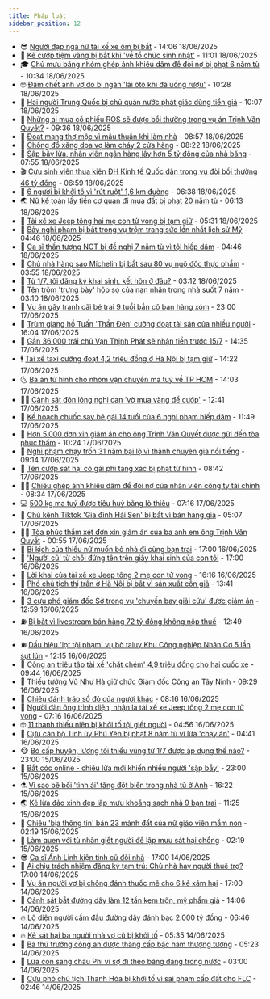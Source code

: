 ```yaml
---
title: Pháp luật
sidebar_position: 12
---
```


<!-- vnexpress-phap-luat:START -->
- 😎 [Người đạp ngã nữ tài xế xe ôm bị bắt](https://vnexpress.net/nguoi-dap-nga-nu-tai-xe-xe-om-bi-bat-4903456.html) - 14:06 18/06/2025
- 🥰 [Kẻ cướp tiệm vàng bị bắt khi &#39;về tổ chức sinh nhật&#39;](https://vnexpress.net/ke-cuop-tiem-vang-bi-bat-khi-ve-to-chuc-sinh-nhat-4903418.html) - 11:01 18/06/2025
- 🎓 [Chủ mưu băng nhóm ghép ảnh khiêu dâm để đòi nợ bị phạt 6 năm tù](https://vnexpress.net/chu-muu-bang-nhom-ghep-anh-khieu-dam-de-doi-no-bi-phat-6-nam-tu-4903406.html) - 10:34 18/06/2025
- 🤓 [Đâm chết anh vợ do bị ngăn &#39;lái ôtô khi đã uống rượu&#39;](https://vnexpress.net/dam-chet-anh-vo-do-bi-ngan-lai-oto-khi-da-uong-ruou-4903400.html) - 10:28 18/06/2025
- 🎊 [Hai người Trung Quốc bị chủ quán nước phát giác dùng tiền giả](https://vnexpress.net/hai-nguoi-trung-quoc-bi-chu-quan-nuoc-phat-giac-dung-tien-gia-4903298.html) - 10:07 18/06/2025
- 🙉 [Những ai mua cổ phiếu ROS sẽ được bồi thường trong vụ án Trịnh Văn Quyết?](https://vnexpress.net/nhung-ai-mua-co-phieu-ros-se-duoc-boi-thuong-trong-vu-an-trinh-van-quyet-4903333.html) - 09:36 18/06/2025
- 🤡 [Đoạt mạng thợ mộc vì mâu thuẫn khi làm nhà](https://vnexpress.net/doat-mang-tho-moc-vi-mau-thuan-khi-lam-nha-4903348.html) - 08:57 18/06/2025
- 🗽 [Chồng đổ xăng dọa vợ làm cháy 2 cửa hàng](https://vnexpress.net/chong-do-xang-doa-vo-lam-chay-2-cua-hang-4903254.html) - 08:22 18/06/2025
- 🌋 [Sập bẫy lừa, nhân viên ngân hàng lấy hơn 5 tỷ đồng của nhà băng](https://vnexpress.net/sap-bay-lua-nhan-vien-ngan-hang-lay-hon-5-ty-dong-cua-nha-bang-4903268.html) - 07:55 18/06/2025
- 🎬 [Cựu sinh viên thua kiện ĐH Kinh tế Quốc dân trong vụ đòi bồi thường 46 tỷ đồng](https://vnexpress.net/vks-de-nghi-bac-yeu-cau-dh-kinh-te-quoc-dan-boi-thuong-46-ty-dong-4903087.html) - 06:59 18/06/2025
- 💯 [6 người bị khởi tố vì &#39;rút ruột&#39; 1,6 km đường](https://vnexpress.net/6-nguoi-bi-khoi-to-vi-rut-ruot-1-6-km-duong-4903253.html) - 06:38 18/06/2025
- 🌏 [Nữ kế toán lấy tiền cơ quan đi mua đất bị phạt 20 năm tù](https://vnexpress.net/nu-ke-toan-lay-tien-co-quan-di-mua-dat-bi-phat-20-nam-tu-4903232.html) - 06:13 18/06/2025
- 🌊 [Tài xế xe Jeep tông hai mẹ con tử vong bị tạm giữ](https://vnexpress.net/tai-xe-xe-jeep-tong-hai-me-con-tu-vong-bi-tam-giu-4903108.html) - 05:31 18/06/2025
- 💂 [Bảy nghi phạm bị bắt trong vụ trộm trang sức lớn nhất lịch sử Mỹ](https://vnexpress.net/7-nghi-pham-bi-bat-trong-vu-trom-trang-suc-lon-nhat-lich-su-my-4903215.html) - 04:46 18/06/2025
- 🎡 [Ca sĩ thần tượng NCT bị đề nghị 7 năm tù vì tội hiếp dâm](https://vnexpress.net/cuu-thanh-vien-nct-bi-de-nghi-7-nam-tu-vi-toi-hiep-dam-4903192.html) - 04:46 18/06/2025
- 🫶 [Chủ nhà hàng sao Michelin bị bắt sau 80 vụ ngộ độc thực phẩm](https://vnexpress.net/chu-nha-hang-sao-michelin-bi-bat-sau-80-vu-ngo-doc-thuc-pham-4903145.html) - 03:55 18/06/2025
- 🐲 [Từ 1/7, tôi đăng ký khai sinh, kết hôn ở đâu?](https://vnexpress.net/tu-ngay-1-7-dang-ky-khai-sinh-ket-hon-o-dau-4899591.html) - 03:12 18/06/2025
- 🚀 [Tên trộm &#39;trưng bày&#39; hộp sọ của nạn nhân trong nhà suốt 7 năm](https://vnexpress.net/ten-trom-trung-bay-hop-so-cua-nan-nhan-trong-nha-suot-7-nam-4903105.html) - 03:10 18/06/2025
- 🎊 [Vụ án gây tranh cãi bé trai 9 tuổi bắn cô bạn hàng xóm](https://vnexpress.net/vu-an-gay-tranh-cai-cua-be-trai-9-tuoi-ban-co-be-hang-xom-4902943.html) - 23:00 17/06/2025
- 🤗 [Trùm giang hồ Tuấn &#39;Thần Đèn&#39; cưỡng đoạt tài sản của nhiều người](https://vnexpress.net/trum-giang-ho-tuan-than-den-cuong-doat-tai-san-cua-nhieu-nguoi-4902983.html) - 16:04 17/06/2025
- 🗽 [Gần 36.000 trái chủ Vạn Thịnh Phát sẽ nhận tiền trước 15/7](https://vnexpress.net/gan-36-000-trai-chu-van-thinh-phat-se-nhan-tien-truoc-15-7-4902959.html) - 14:35 17/06/2025
- 🕴 [Tài xế taxi cưỡng đoạt 4,2 triệu đồng ở Hà Nội bị tạm giữ](https://vnexpress.net/tai-xe-taxi-cuong-doat-4-2-trieu-dong-o-ha-noi-bi-tam-giu-4902962.html) - 14:22 17/06/2025
- 🌜 [Ba án tử hình cho nhóm vận chuyển ma tuý về TP HCM](https://vnexpress.net/ba-an-tu-hinh-cho-nhom-van-chuyen-ma-tuy-ve-tp-hcm-4902958.html) - 14:03 17/06/2025
- 🧑‍🏫 [Cảnh sát đón lõng nghi can &#39;vờ mua vàng để cướp&#39;](https://vnexpress.net/canh-sat-don-long-nghi-can-vo-mua-vang-de-cuop-4902949.html) - 12:41 17/06/2025
- 🦩 [Kế hoạch chuốc say bé gái 14 tuổi của 6 nghi phạm hiếp dâm](https://vnexpress.net/ke-hoach-chuoc-say-be-gai-14-tuoi-cua-6-nghi-pham-hiep-dam-4902939.html) - 11:49 17/06/2025
- 💼 [Hơn 5.000 đơn xin giảm án cho ông Trịnh Văn Quyết được gửi đến tòa phúc thẩm](https://vnexpress.net/hon-5-000-don-xin-giam-an-cho-ong-trinh-van-quyet-duoc-gui-den-toa-phuc-tham-4902887.html) - 10:24 17/06/2025
- 💫 [Nghi phạm chạy trốn 31 năm bại lộ vì thành chuyên gia nổi tiếng](https://vnexpress.net/ke-lua-dao-dung-ai-tao-sinh-vien-ma-danh-cap-hang-trieu-usd-4899603.html) - 09:14 17/06/2025
- 🦅 [Tên cướp sát hại cô gái phi tang xác bị phạt tử hình](https://vnexpress.net/ten-cuop-sat-hai-co-gai-phi-tang-xac-bi-phat-tu-hinh-4900004.html) - 08:42 17/06/2025
- 🧑‍💻 [Chiêu ghép ảnh khiêu dâm để đòi nợ của nhân viên công ty tài chính](https://vnexpress.net/chieu-ghep-anh-khieu-dam-de-doi-no-cua-nhan-vien-cong-ty-tai-chinh-4899935.html) - 08:34 17/06/2025
- 💻 [500 kg ma tuý được tiêu huỷ bằng lò thiêu](https://vnexpress.net/500-kg-ma-tuy-duoc-tieu-huy-bang-lo-thieu-4899918.html) - 07:16 17/06/2025
- 🤠 [Chủ kênh Tiktok &#39;Gia đình Hải Sen&#39; bị bắt vì bán hàng giả](https://vnexpress.net/chu-kenh-tiktok-gia-dinh-hai-sen-bi-bat-vi-ban-hang-gia-4899873.html) - 05:07 17/06/2025
- 🧑‍🏫 [Tòa phúc thẩm xét đơn xin giảm án của ba anh em ông Trịnh Văn Quyết](https://vnexpress.net/toa-phuc-tham-xet-khang-cao-cua-ong-trinh-van-quyet-4899677.html) - 00:55 17/06/2025
- 🌈 [Bi kịch của thiếu nữ muốn bỏ nhà đi cùng bạn trai](https://vnexpress.net/bi-kich-cua-thieu-nu-muon-bo-tron-cung-ban-trai-4899577.html) - 17:00 16/06/2025
- 🌮 [&#39;Người cũ&#39; từ chối đứng tên trên giấy khai sinh của con tôi](https://vnexpress.net/nguoi-cu-tu-choi-dung-ten-tren-giay-khai-sinh-cua-con-toi-4898363.html) - 17:00 16/06/2025
- 🐲 [Lời khai của tài xế xe Jeep tông 2 mẹ con tử vong](https://vnexpress.net/loi-khai-cua-tai-xe-xe-jeep-tong-2-me-con-tu-vong-4899648.html) - 16:16 16/06/2025
- 🧰 [Phó chủ tịch thị trấn ở Hà Nội bị bắt vì sản xuất cồn giả](https://vnexpress.net/pho-chu-tich-thi-tran-o-ha-noi-bi-bat-vi-san-xuat-con-gia-4899618.html) - 13:41 16/06/2025
- 💄 [3 cựu phó giám đốc Sở trong vụ &#39;chuyến bay giải cứu&#39; được giảm án](https://vnexpress.net/3-cuu-pho-giam-doc-so-trong-vu-chuyen-bay-giai-cuu-duoc-giam-an-4899611.html) - 12:59 16/06/2025
- ⛽️ [Bị bắt vì livestream bán hàng 72 tỷ đồng không nộp thuế](https://vnexpress.net/bi-bat-vi-livestream-ban-hang-72-ty-dong-khong-nop-thue-4899610.html) - 12:49 16/06/2025
- ⛽️ [Dấu hiệu &#39;lọt tội phạm&#39; vụ bờ taluy Khu Công nghiệp Nhân Cơ 5 lần sụt lún](https://vnexpress.net/dau-hieu-lot-toi-pham-vu-bo-taluy-khu-cong-nghiep-nhan-co-5-lan-sut-lun-4899593.html) - 12:15 16/06/2025
- 💂 [Công an triệu tập tài xế &#39;chặt chém&#39; 4,9 triệu đồng cho hai cuốc xe](https://vnexpress.net/cong-an-trieu-tap-tai-xe-chat-chem-4-9-trieu-dong-cho-hai-cuoc-xe-4899546.html) - 09:44 16/06/2025
- 🤔 [Thiếu tướng Vũ Như Hà giữ chức Giám đốc Công an Tây Ninh](https://vnexpress.net/thieu-tuong-vu-nhu-ha-giu-chuc-giam-doc-cong-an-tay-ninh-4899541.html) - 09:29 16/06/2025
- 🧐 [Chiêu đánh tráo sổ đỏ của người khác](https://vnexpress.net/chieu-danh-trao-so-do-cua-nguoi-khac-4899453.html) - 08:16 16/06/2025
- 🎃 [Người đàn ông trình diện, nhận là tài xế xe Jeep tông 2 mẹ con tử vong](https://vnexpress.net/nguoi-dan-ong-trinh-dien-nhan-la-tai-xe-xe-jeep-tong-2-me-con-tu-vong-4899279.html) - 07:16 16/06/2025
- 🤓 [11 thanh thiếu niên bị khởi tố tội giết người](https://vnexpress.net/11-thanh-thieu-nien-bi-khoi-to-toi-giet-nguoi-4899310.html) - 04:56 16/06/2025
- 💃 [Cựu cán bộ Tỉnh ủy Phú Yên bị phạt 8 năm tù vì lừa &#39;chạy án&#39;](https://vnexpress.net/cuu-can-bo-tinh-uy-phu-yen-bi-phat-8-nam-tu-vi-lua-chay-an-4899374.html) - 04:41 16/06/2025
- 🐵 [Bỏ cấp huyện, lương tối thiểu vùng từ 1/7 được áp dụng thế nào?](https://vnexpress.net/bo-cap-huyen-luong-toi-thieu-vung-tu-1-7-duoc-ap-dung-the-nao-4899120.html) - 23:00 15/06/2025
- 🤖 [Bắt cóc online - chiêu lừa mới khiến nhiều người &#39;sập bẫy&#39;](https://vnexpress.net/bat-coc-online-chieu-lua-moi-khien-nhieu-nguoi-sap-bay-4898636.html) - 23:00 15/06/2025
- ⚗️ [Vì sao bê bối &#39;tình ái&#39; tăng đột biến trong nhà tù ở Anh](https://vnexpress.net/vi-sao-be-boi-tinh-duc-tang-manh-trong-nha-tu-anh-4899162.html) - 16:22 15/06/2025
- 🌏 [Kẻ lừa đảo xinh đẹp lập mưu khoắng sạch nhà 9 bạn trai](https://vnexpress.net/ke-lua-dao-xinh-dep-lap-muu-khoang-sach-nha-9-ban-trai-4899118.html) - 11:25 15/06/2025
- 🦆 [Chiêu &#39;bịa thông tin&#39; bán 23 mảnh đất của nữ giáo viên mầm non](https://vnexpress.net/chieu-bia-thong-tin-ban-23-manh-dat-cua-nu-giao-vien-mam-non-4897442.html) - 02:19 15/06/2025
- 🐎 [Làm quen với tù nhân giết người để lập mưu sát hại chồng](https://vnexpress.net/viet-thu-lam-quen-tu-nhan-nho-giet-chong-4898787.html) - 02:19 15/06/2025
- 😎 [Ca sĩ Ánh Linh kiện tình cũ đòi nhà](https://vnexpress.net/ca-si-anh-linh-kien-tinh-cu-doi-nha-4898894.html) - 17:00 14/06/2025
- 💪 [Ai chịu trách nhiệm đăng ký tạm trú: Chủ nhà hay người thuê trọ?](https://vnexpress.net/co-phai-nguoi-thue-tro-khong-dang-ky-tam-tru-se-bi-phat-den-1-trieu-dong-4897616.html) - 17:00 14/06/2025
- 🤡 [Vụ án người vợ bị chồng đánh thuốc mê cho 6 kẻ xâm hại](https://vnexpress.net/vu-an-nguoi-vo-bi-chong-danh-thuoc-me-cho-6-ke-xam-hai-4897603.html) - 17:00 14/06/2025
- 🌁 [Cảnh sát bắt đường dây làm 12 tấn kem trộn, mỹ phẩm giả](https://vnexpress.net/canh-sat-bat-duong-day-lam-12-tan-kem-tron-my-pham-gia-4898917.html) - 14:06 14/06/2025
- 🔥 [Lộ diện người cầm đầu đường dây đánh bạc 2.000 tỷ đồng](https://vnexpress.net/lo-dien-nguoi-cam-dau-duong-day-danh-bac-2-000-ty-dong-4898832.html) - 06:46 14/06/2025
- 🔥 [Kẻ sát hại ba người nhà vợ cũ bị khởi tố](https://vnexpress.net/ke-sat-hai-ba-nguoi-nha-vo-cu-bi-khoi-to-4898790.html) - 05:35 14/06/2025
- 👺 [Ba thứ trưởng công an được thăng cấp bậc hàm thượng tướng](https://vnexpress.net/ba-thu-truong-cong-an-duoc-thang-cap-bac-ham-thuong-tuong-4898804.html) - 05:23 14/06/2025
- 🎊 [Lừa con sang châu Phi vì sợ đi theo băng đảng trong nước](https://vnexpress.net/lua-con-sang-chau-phi-vi-so-di-theo-bang-dang-trong-nuoc-4898578.html) - 03:00 14/06/2025
- 🎊 [Cựu phó chủ tịch Thanh Hóa bị khởi tố vì sai phạm cấp đất cho FLC](https://vnexpress.net/cuu-pho-chu-tich-thanh-hoa-bi-khoi-to-vi-sai-pham-cap-dat-cho-flc-4898737.html) - 02:46 14/06/2025<!-- vnexpress-phap-luat:END -->
